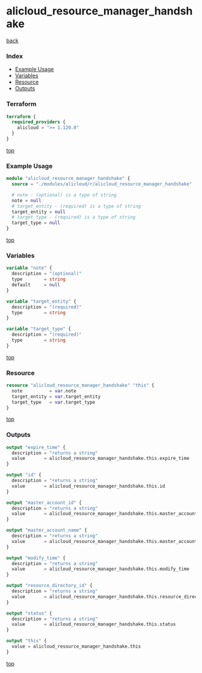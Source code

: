 # alicloud_resource_manager_handshake

[back](../alicloud.md)

### Index

- [Example Usage](#example-usage)
- [Variables](#variables)
- [Resource](#resource)
- [Outputs](#outputs)

### Terraform

```terraform
terraform {
  required_providers {
    alicloud = ">= 1.120.0"
  }
}
```

[top](#index)

### Example Usage

```terraform
module "alicloud_resource_manager_handshake" {
  source = "./modules/alicloud/r/alicloud_resource_manager_handshake"

  # note - (optional) is a type of string
  note = null
  # target_entity - (required) is a type of string
  target_entity = null
  # target_type - (required) is a type of string
  target_type = null
}
```

[top](#index)

### Variables

```terraform
variable "note" {
  description = "(optional)"
  type        = string
  default     = null
}

variable "target_entity" {
  description = "(required)"
  type        = string
}

variable "target_type" {
  description = "(required)"
  type        = string
}
```

[top](#index)

### Resource

```terraform
resource "alicloud_resource_manager_handshake" "this" {
  note          = var.note
  target_entity = var.target_entity
  target_type   = var.target_type
}
```

[top](#index)

### Outputs

```terraform
output "expire_time" {
  description = "returns a string"
  value       = alicloud_resource_manager_handshake.this.expire_time
}

output "id" {
  description = "returns a string"
  value       = alicloud_resource_manager_handshake.this.id
}

output "master_account_id" {
  description = "returns a string"
  value       = alicloud_resource_manager_handshake.this.master_account_id
}

output "master_account_name" {
  description = "returns a string"
  value       = alicloud_resource_manager_handshake.this.master_account_name
}

output "modify_time" {
  description = "returns a string"
  value       = alicloud_resource_manager_handshake.this.modify_time
}

output "resource_directory_id" {
  description = "returns a string"
  value       = alicloud_resource_manager_handshake.this.resource_directory_id
}

output "status" {
  description = "returns a string"
  value       = alicloud_resource_manager_handshake.this.status
}

output "this" {
  value = alicloud_resource_manager_handshake.this
}
```

[top](#index)